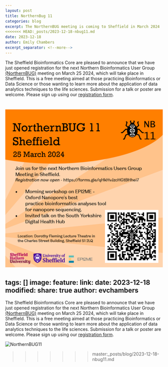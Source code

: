 ```yaml
---
layout: post
title: NorthernBug 11
categories: blog
excerpt: The NorthernBUG meeting is coming to Sheffield in March 2024
<<<<<<< HEAD:_posts/2023-12-18-nbug11.md
date: 2023-12-18
author: Emily Chambers
excerpt_separator: <!--more-->
---
```



The Sheffield Bioinformatics Core are pleased to announce that we have just opened registration for the next Northern Bioinformatics User Group [(NorthernBUG)](https://northernbug.github.io/northernbug11) meeting on March 25 2024, which will take place in Sheffield. This is a free meeting aimed at those practicing Bioinformatics or Data Science or those wanting to learn more about the application of data analytics techniques to the life sciences. Submission for a talk or poster are welcome. Please sign up using our [registration form](https://docs.google.com/forms/d/e/1FAIpQLScZvAT5T47qU1wQEyeIT1OXX8HnvSkyCeVYSZaBjnj0Qtts9A/viewform).


![NorthernBUG11](/assets/images/nbug11-promo.png)
=======
tags: []
image:
  feature:
link:
date: 2023-12-18
modified:
share: true
author: evchambers
---
The Sheffield Bioinformatics Core are pleased to announce that we have just opened registration for the next Northern Bioinformatics User Group [(NorthernBUG)](https://northernbug.github.io/northernbug11) meeting on March 25 2024, which will take place in Sheffield. This is a free meeting aimed at those practicing Bioinformatics or Data Science or those wanting to learn more about the application of data analytics techniques to the life sciences. Submission for a talk or poster are welcome. Please sign up using our [registration form](https://docs.google.com/forms/d/e/1FAIpQLScZvAT5T47qU1wQEyeIT1OXX8HnvSkyCeVYSZaBjnj0Qtts9A/viewform).


![NorthernBUG11](../../images/nbug11-promo.png)
>>>>>>> master:_posts/blog/2023-12-18-nbug11.md
